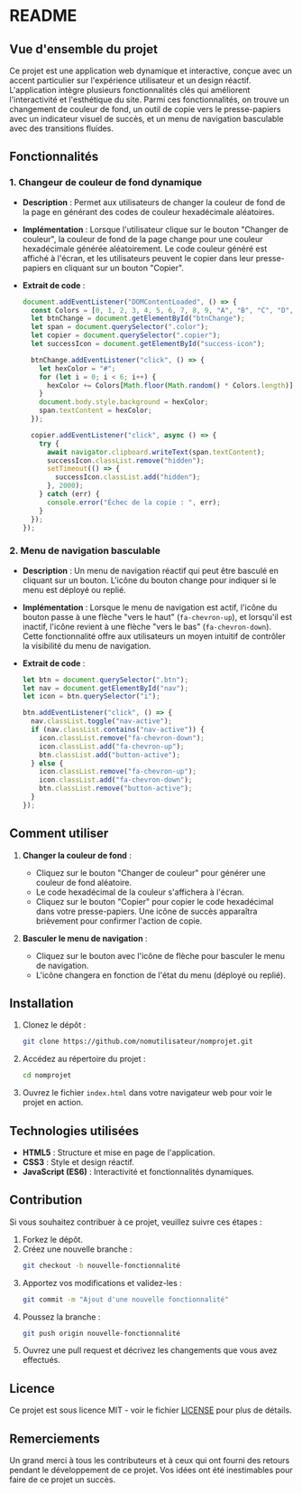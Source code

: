 # README

## Vue d'ensemble du projet

Ce projet est une application web dynamique et interactive, conçue avec un accent particulier sur l'expérience utilisateur et un design réactif. L'application intègre plusieurs fonctionnalités clés qui améliorent l'interactivité et l'esthétique du site. Parmi ces fonctionnalités, on trouve un changement de couleur de fond, un outil de copie vers le presse-papiers avec un indicateur visuel de succès, et un menu de navigation basculable avec des transitions fluides.

## Fonctionnalités

### 1. Changeur de couleur de fond dynamique

- **Description** : Permet aux utilisateurs de changer la couleur de fond de la page en générant des codes de couleur hexadécimale aléatoires.
- **Implémentation** : Lorsque l'utilisateur clique sur le bouton "Changer de couleur", la couleur de fond de la page change pour une couleur hexadécimale générée aléatoirement. Le code couleur généré est affiché à l'écran, et les utilisateurs peuvent le copier dans leur presse-papiers en cliquant sur un bouton "Copier".
- **Extrait de code** :

  ```javascript
  document.addEventListener("DOMContentLoaded", () => {
    const Colors = [0, 1, 2, 3, 4, 5, 6, 7, 8, 9, "A", "B", "C", "D", "E", "F"];
    let btnChange = document.getElementById("btnChange");
    let span = document.querySelector(".color");
    let copier = document.querySelector(".copier");
    let successIcon = document.getElementById("success-icon");

    btnChange.addEventListener("click", () => {
      let hexColor = "#";
      for (let i = 0; i < 6; i++) {
        hexColor += Colors[Math.floor(Math.random() * Colors.length)];
      }
      document.body.style.background = hexColor;
      span.textContent = hexColor;
    });

    copier.addEventListener("click", async () => {
      try {
        await navigator.clipboard.writeText(span.textContent);
        successIcon.classList.remove("hidden");
        setTimeout(() => {
          successIcon.classList.add("hidden");
        }, 2000);
      } catch (err) {
        console.error("Échec de la copie : ", err);
      }
    });
  });
  ```

### 2. Menu de navigation basculable

- **Description** : Un menu de navigation réactif qui peut être basculé en cliquant sur un bouton. L'icône du bouton change pour indiquer si le menu est déployé ou replié.
- **Implémentation** : Lorsque le menu de navigation est actif, l'icône du bouton passe à une flèche "vers le haut" (`fa-chevron-up`), et lorsqu'il est inactif, l'icône revient à une flèche "vers le bas" (`fa-chevron-down`). Cette fonctionnalité offre aux utilisateurs un moyen intuitif de contrôler la visibilité du menu de navigation.
- **Extrait de code** :

  ```javascript
  let btn = document.querySelector(".btn");
  let nav = document.getElementById("nav");
  let icon = btn.querySelector("i");

  btn.addEventListener("click", () => {
    nav.classList.toggle("nav-active");
    if (nav.classList.contains("nav-active")) {
      icon.classList.remove("fa-chevron-down");
      icon.classList.add("fa-chevron-up");
      btn.classList.add("button-active");
    } else {
      icon.classList.remove("fa-chevron-up");
      icon.classList.add("fa-chevron-down");
      btn.classList.remove("button-active");
    }
  });
  ```

## Comment utiliser

1. **Changer la couleur de fond** :

   - Cliquez sur le bouton "Changer de couleur" pour générer une couleur de fond aléatoire.
   - Le code hexadécimal de la couleur s'affichera à l'écran.
   - Cliquez sur le bouton "Copier" pour copier le code hexadécimal dans votre presse-papiers. Une icône de succès apparaîtra brièvement pour confirmer l'action de copie.

2. **Basculer le menu de navigation** :
   - Cliquez sur le bouton avec l'icône de flèche pour basculer le menu de navigation.
   - L'icône changera en fonction de l'état du menu (déployé ou replié).

## Installation

1. Clonez le dépôt :
   ```bash
   git clone https://github.com/nomutilisateur/nomprojet.git
   ```
2. Accédez au répertoire du projet :
   ```bash
   cd nomprojet
   ```
3. Ouvrez le fichier `index.html` dans votre navigateur web pour voir le projet en action.

## Technologies utilisées

- **HTML5** : Structure et mise en page de l'application.
- **CSS3** : Style et design réactif.
- **JavaScript (ES6)** : Interactivité et fonctionnalités dynamiques.

## Contribution

Si vous souhaitez contribuer à ce projet, veuillez suivre ces étapes :

1. Forkez le dépôt.
2. Créez une nouvelle branche :
   ```bash
   git checkout -b nouvelle-fonctionnalité
   ```
3. Apportez vos modifications et validez-les :
   ```bash
   git commit -m "Ajout d'une nouvelle fonctionnalité"
   ```
4. Poussez la branche :
   ```bash
   git push origin nouvelle-fonctionnalité
   ```
5. Ouvrez une pull request et décrivez les changements que vous avez effectués.

## Licence

Ce projet est sous licence MIT - voir le fichier [LICENSE](LICENSE) pour plus de détails.

## Remerciements

Un grand merci à tous les contributeurs et à ceux qui ont fourni des retours pendant le développement de ce projet. Vos idées ont été inestimables pour faire de ce projet un succès.
